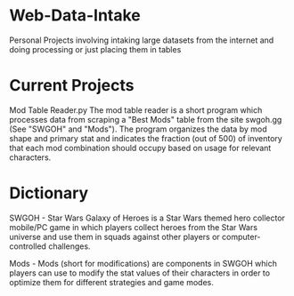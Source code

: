 # Web-Data-Intake
Personal Projects involving intaking large datasets from the internet and doing processing or just placing them in tables

# Current Projects
Mod Table Reader.py
The mod table reader is a short program which processes data from scraping a "Best Mods" table from the site swgoh.gg (See "SWGOH" and "Mods"). The program organizes the data by mod shape and primary stat and indicates the fraction (out of 500) of inventory that each mod combination should occupy based on usage for relevant characters. 

# Dictionary
SWGOH - Star Wars Galaxy of Heroes is a Star Wars themed hero collector mobile/PC game in which players collect heroes from the Star Wars universe and use them in squads against other players or computer-controlled challenges. 

Mods - Mods (short for modifications) are components in SWGOH which players can use to modify the stat values of their characters in order to optimize them for different strategies and game modes. 
